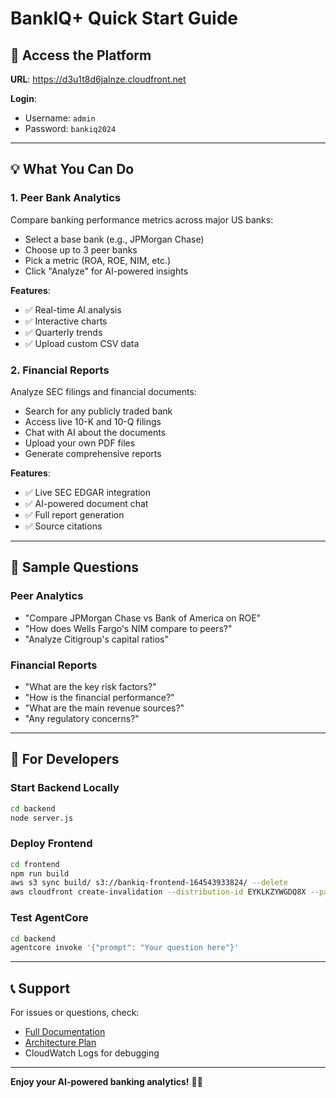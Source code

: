 # BankIQ+ Quick Start Guide

## 🚀 Access the Platform

**URL**: https://d3u1t8d6jalnze.cloudfront.net

**Login**:
- Username: `admin`
- Password: `bankiq2024`

---

## 💡 What You Can Do

### 1. Peer Bank Analytics
Compare banking performance metrics across major US banks:
- Select a base bank (e.g., JPMorgan Chase)
- Choose up to 3 peer banks
- Pick a metric (ROA, ROE, NIM, etc.)
- Click "Analyze" for AI-powered insights

**Features**:
- ✅ Real-time AI analysis
- ✅ Interactive charts
- ✅ Quarterly trends
- ✅ Upload custom CSV data

### 2. Financial Reports
Analyze SEC filings and financial documents:
- Search for any publicly traded bank
- Access live 10-K and 10-Q filings
- Chat with AI about the documents
- Upload your own PDF files
- Generate comprehensive reports

**Features**:
- ✅ Live SEC EDGAR integration
- ✅ AI-powered document chat
- ✅ Full report generation
- ✅ Source citations

---

## 🎯 Sample Questions

### Peer Analytics
- "Compare JPMorgan Chase vs Bank of America on ROE"
- "How does Wells Fargo's NIM compare to peers?"
- "Analyze Citigroup's capital ratios"

### Financial Reports
- "What are the key risk factors?"
- "How is the financial performance?"
- "What are the main revenue sources?"
- "Any regulatory concerns?"

---

## 🔧 For Developers

### Start Backend Locally
```bash
cd backend
node server.js
```

### Deploy Frontend
```bash
cd frontend
npm run build
aws s3 sync build/ s3://bankiq-frontend-164543933824/ --delete
aws cloudfront create-invalidation --distribution-id EYKLKZYWGDQ8X --paths "/*"
```

### Test AgentCore
```bash
cd backend
agentcore invoke '{"prompt": "Your question here"}'
```

---

## 📞 Support

For issues or questions, check:
- [Full Documentation](./docs/DEPLOYMENT_COMPLETE.md)
- [Architecture Plan](./docs/ARCHITECTURE_PLAN.md)
- CloudWatch Logs for debugging

---

**Enjoy your AI-powered banking analytics!** 🏦✨
